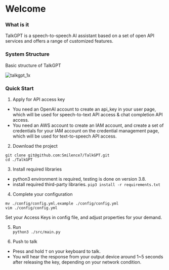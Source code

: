 # Welcome

### What is it

TalkGPT is a speech-to-speech AI assistant based on a set of open API services and offers a range of customized features.

### System Structure

Basic structure of TalkGPT


![talkgpt_1x](https://user-images.githubusercontent.com/12277570/233575831-0a669fda-a4e9-40b7-a4e8-98ecc437bfa0.png)


### Quick Start

1. Apply for API access key
- You need an OpenAI account to create an api_key in your user page, which will be used for speech-to-text API access & chat completion API access.
- You need an AWS account to create an IAM account, and create a set of credentials for your IAM account on the credential management page, which will be used for text-to-speech API access.

2. Download the project
```shell
git clone git@github.com:Smilence7/TalkGPT.git
cd ./TalkGPT
```

3. Install required libraries  
- python3 environment is required, testing is done on version 3.8.
- install required third-party libraries. `pip3 install -r requirements.txt`

4. Complete your configuration
```shell
mv ./config/config.yml.example ./config/config.yml
vim ./config/config.yml
```
Set your Access Keys in config file, and adjust properties for your demand.

5. Run  
`python3 ./src/main.py`

6. Push to talk
- Press and hold `T` on your keyboard to talk.  
- You will hear the response from your output device around 1~5 seconds after releasing the key, depending on your network condition.
